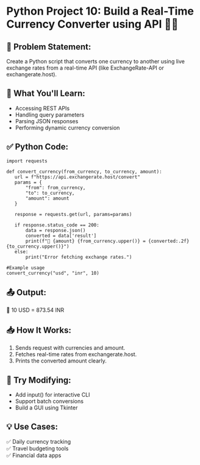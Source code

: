 # Python Project 10: Build a Real-Time Currency Converter using API 💱🌐

## 📌 Problem Statement:  
Create a Python script that converts one currency to another using live exchange rates from a real-time API (like ExchangeRate-API or exchangerate.host).

## 🧠 What You'll Learn:

- Accessing REST APIs  
- Handling query parameters  
- Parsing JSON responses  
- Performing dynamic currency conversion

## ✅ Python Code:
 ```
import requests

def convert_currency(from_currency, to_currency, amount):
    url = f"https://api.exchangerate.host/convert"
    params = {
        "from": from_currency,
        "to": to_currency,
        "amount": amount
    }

    response = requests.get(url, params=params)

    if response.status_code == 200:
        data = response.json()
        converted = data['result']
        print(f"💱 {amount} {from_currency.upper()} = {converted:.2f} {to_currency.upper()}")
    else:
        print("Error fetching exchange rates.")

#Example usage
convert_currency("usd", "inr", 10)
```
## 📤 Output:


💱 10 USD = 873.54 INR

## 📥 How It Works:

1. Sends request with currencies and amount.  
2. Fetches real-time rates from exchangerate.host.  
3. Prints the converted amount clearly.

## 🔧 Try Modifying:

- Add input() for interactive CLI  
- Support batch conversions  
- Build a GUI using Tkinter

## 💡 Use Cases:

✅ Daily currency tracking  
✅ Travel budgeting tools  
✅ Financial data apps  
